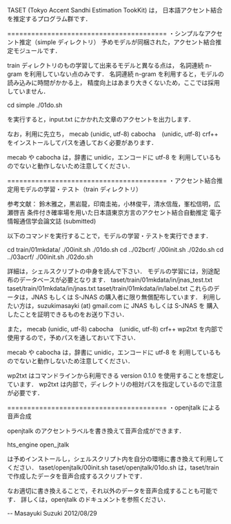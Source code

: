 TASET (Tokyo Accent Sandhi Estimation TookKit) は，
日本語アクセント結合を推定するプログラム群です．


========================================
・シンプルなアクセント推定（simple ディレクトリ）
予めモデルが同梱された，アクセント結合推定モジュールです．

train ディレクトリのもの学習して出来るモデルと異なる点は，
名詞連続 n-gram を利用していない点のみです．
名詞連続 n-gram を利用すると，モデルの読み込みに時間がかかる上，
精度向上はあまり大きくないため，ここでは採用していません．

cd simple
./01do.sh

を実行すると，input.txt にかかれた文章のアクセントを出力します．

なお，利用に先立ち，
mecab (unidic, utf-8)
cabocha　(unidic, utf-8)
crf++
をインストールしてパスを通しておく必要があります．

mecab や cabocha は，辞書に unidic，エンコードに utf-8 を
利用しているものでないと動作しないため注意してください．


========================================
・アクセント結合推定用モデルの学習・テスト（train ディレクトリ）

参考文献：
鈴木雅之，黒岩龍，印南圭祐，小林俊平，清水信哉，峯松信明，広瀬啓吉
条件付き確率場を用いた日本語東京方言のアクセント結合自動推定
電子情報通信学会論文誌 (submitted)

以下のコマンドを実行することで，モデルの学習・テストを実行できます．

cd train/01mkdata/
./00init.sh
./01do.sh
cd ../02bcrf/
./00init.sh
./02do.sh
cd ../03acrf/
./00init.sh
./02do.sh

詳細は，シェルスクリプトの中身を読んで下さい．
モデルの学習には，別途配布のデータベースが必要となります．
taset/train/01mkdata/in/jnas_test.txt
taset/train/01mkdata/in/jnas.txt
taset/train/01mkdata/in/label.txt 
これらのデータは，JNAS もしくは S-JNAS の購入者に限り無償配布しています．
利用したい方は，suzukimasayki (at) gmail.com に JNAS もしくは S-JNAS を
購入したことを証明できるものをお送り下さい．

また，
mecab (unidic, utf-8)
cabocha　(unidic, utf-8)
crf++
wp2txt
を内部で使用するので，予めパスを通しておいて下さい．

mecab や cabocha は，辞書に unidic，エンコードに utf-8 を
利用しているものでないと動作しないため注意してください．

wp2txt はコマンドラインから利用できる version 0.1.0 を使用することを想定しています．
wp2txt は内部で，ディレクトリの相対パスを指定しているので注意が必要です．


========================================
・openjtalk による音声合成

openjtalk のアクセントラベルを書き換えて音声合成ができます．

hts_engine
open_jtalk

は予めインストールし，シェルスクリプト内を自分の環境に書き換えて利用してください．
taset/openjtalk/00init.sh
taset/openjtalk/01do.sh
は，taset/train で作成したデータを音声合成するスクリプトです．

なお適切に書き換えることで，それ以外のデータを音声合成することも可能です．
詳しくは，openjtalk のドキュメントを参照ください．

--
Masayuki Suzuki 2012/08/29
